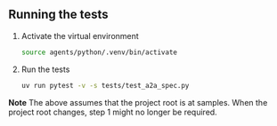 ## Running the tests

1. Activate the virtual environment
    ```bash
    source agents/python/.venv/bin/activate
    ```
2. Run the tests
    ```bash
    uv run pytest -v -s tests/test_a2a_spec.py
    ```
**Note** The above assumes that the project root is at samples. When the project root changes,
step 1 might no longer be required.